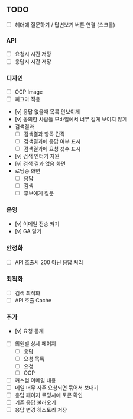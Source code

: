 

## TODO

* [ ] 헤더에 질문하기 / 답변보기 버튼 연결 (스크롤)

### API
* [ ] 요청시 시간 저장
* [ ] 응답시 시간 저장

### 디자인
* [ ] OGP Image
* [ ] 피그마 적용
* [v] 응답 없을때 목록 안보이게
* [v] 동의한 사람들 모바일에서 너무 길게 보이지 않게
* 검색결과
	* [ ] 검색결과 항목 간격
	* [ ] 검색결과에 응답 여부 표시
	* [ ] 검색결과에 요청 갯수 표시
* [v] 검색 엔터키 지원
* [v] 검색 결과 없음 화면
* 로딩중 화면
    * [ ] 응답
    * [ ] 검색
	* [ ] 후보에게 질문

### 운영
* [v] 이메일 전송 켜기
* [v] GA 달기

### 안정화
* [ ] API 호출시 200 아닌 응답 처리

### 최적화
* [ ] 검색 최적화
* [ ] API 호출 Cache

### 추가
* [v] 요청 통계
* [ ] 의원별 상세 페이지
    * [ ] 응답
	* [ ] 요청 목록
	* [ ] 요청
	* [ ] OGP
* [ ] 커스텀 이메일 내용
* [ ] 메일 너무 자주 요청되면 묶어서 보내기
* [ ] 응답 페이지 로딩시에 토큰 확인
* [ ] 기존 응답 불러오기
* [ ] 응답 변경 히스토리 저장
